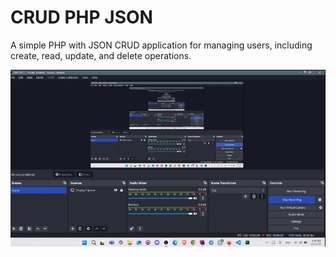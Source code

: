 # CRUD PHP JSON

A simple PHP with JSON CRUD application for managing users, including create, read, update, and delete operations.

![Demo](demo.gif)
